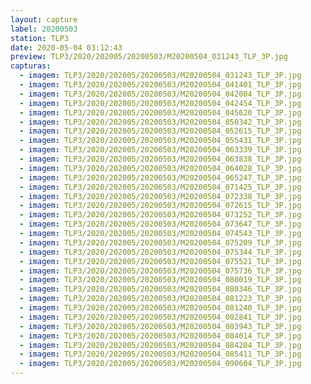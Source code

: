 ```yaml
---
layout: capture
label: 20200503
station: TLP3
date: 2020-05-04 03:12:43
preview: TLP3/2020/202005/20200503/M20200504_031243_TLP_3P.jpg
capturas:
  - imagem: TLP3/2020/202005/20200503/M20200504_031243_TLP_3P.jpg
  - imagem: TLP3/2020/202005/20200503/M20200504_041401_TLP_3P.jpg
  - imagem: TLP3/2020/202005/20200503/M20200504_042004_TLP_3P.jpg
  - imagem: TLP3/2020/202005/20200503/M20200504_042454_TLP_3P.jpg
  - imagem: TLP3/2020/202005/20200503/M20200504_045620_TLP_3P.jpg
  - imagem: TLP3/2020/202005/20200503/M20200504_050342_TLP_3P.jpg
  - imagem: TLP3/2020/202005/20200503/M20200504_052615_TLP_3P.jpg
  - imagem: TLP3/2020/202005/20200503/M20200504_055431_TLP_3P.jpg
  - imagem: TLP3/2020/202005/20200503/M20200504_063339_TLP_3P.jpg
  - imagem: TLP3/2020/202005/20200503/M20200504_063838_TLP_3P.jpg
  - imagem: TLP3/2020/202005/20200503/M20200504_064028_TLP_3P.jpg
  - imagem: TLP3/2020/202005/20200503/M20200504_065247_TLP_3P.jpg
  - imagem: TLP3/2020/202005/20200503/M20200504_071425_TLP_3P.jpg
  - imagem: TLP3/2020/202005/20200503/M20200504_072338_TLP_3P.jpg
  - imagem: TLP3/2020/202005/20200503/M20200504_072615_TLP_3P.jpg
  - imagem: TLP3/2020/202005/20200503/M20200504_073252_TLP_3P.jpg
  - imagem: TLP3/2020/202005/20200503/M20200504_073647_TLP_3P.jpg
  - imagem: TLP3/2020/202005/20200503/M20200504_074543_TLP_3P.jpg
  - imagem: TLP3/2020/202005/20200503/M20200504_075209_TLP_3P.jpg
  - imagem: TLP3/2020/202005/20200503/M20200504_075344_TLP_3P.jpg
  - imagem: TLP3/2020/202005/20200503/M20200504_075521_TLP_3P.jpg
  - imagem: TLP3/2020/202005/20200503/M20200504_075736_TLP_3P.jpg
  - imagem: TLP3/2020/202005/20200503/M20200504_080019_TLP_3P.jpg
  - imagem: TLP3/2020/202005/20200503/M20200504_080346_TLP_3P.jpg
  - imagem: TLP3/2020/202005/20200503/M20200504_081223_TLP_3P.jpg
  - imagem: TLP3/2020/202005/20200503/M20200504_081240_TLP_3P.jpg
  - imagem: TLP3/2020/202005/20200503/M20200504_082841_TLP_3P.jpg
  - imagem: TLP3/2020/202005/20200503/M20200504_083943_TLP_3P.jpg
  - imagem: TLP3/2020/202005/20200503/M20200504_084014_TLP_3P.jpg
  - imagem: TLP3/2020/202005/20200503/M20200504_084204_TLP_3P.jpg
  - imagem: TLP3/2020/202005/20200503/M20200504_085411_TLP_3P.jpg
  - imagem: TLP3/2020/202005/20200503/M20200504_090604_TLP_3P.jpg
---
```


